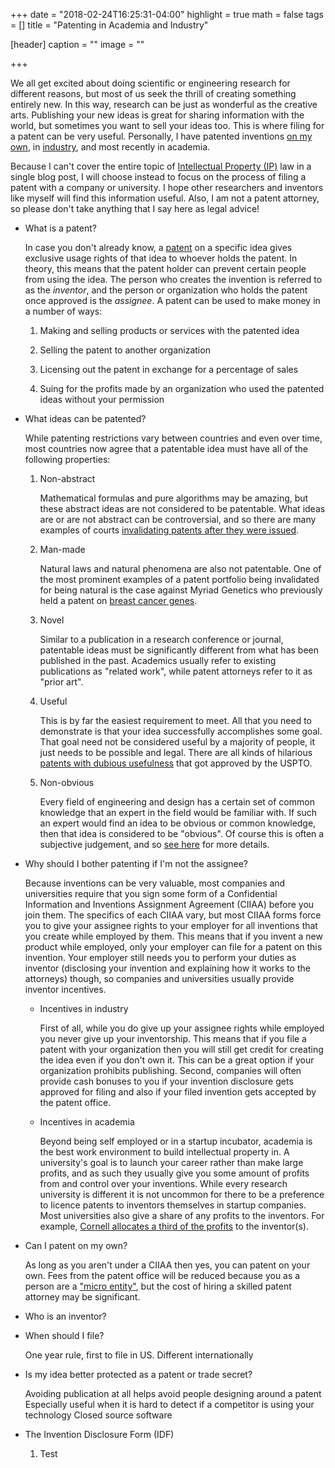 +++
date = "2018-02-24T16:25:31-04:00"
highlight = true
math = false
tags = []
title = "Patenting in Academia and Industry"

[header]
  caption = ""
  image = ""

+++

We all get excited about doing scientific or engineering research for different
reasons, but most of us seek the thrill of creating something entirely new.
In this way, research can be just as wonderful as the creative arts. Publishing
your new ideas is great for sharing information with the world, but sometimes
you want to sell your ideas too. This is where filing for a patent can be very
useful. Personally, I have patented inventions [on my own](http://patents.google.com/patent/US8289363B2),
in [industry](https://patents.google.com/patent/US9344099B2),
and most recently in academia.

Because I can't cover the entire topic of [Intellectual Property (IP)](https://en.wikipedia.org/wiki/Intellectual_property) law in a single blog
post, I will choose instead to focus on the process of filing a patent with a
company or university. I hope other researchers and inventors like myself will
find this information useful. Also, I am not a patent attorney, so please don't
take anything that I say here as legal advice!

* What is a patent?

	In case you don't already know, a
[patent](https://en.wikipedia.org/wiki/Patent) on a specific idea gives
exclusive usage rights of that idea to whoever holds the patent. In theory, this
means that the patent holder can prevent certain people from using the idea. The
person who creates the invention is referred to as the *inventor*, and the person
or organization who holds the patent once approved is the *assignee*. A patent can
be used to make money in a number of ways:

	1. Making and selling products or services with the patented idea

	2. Selling the patent to another organization

	3. Licensing out the patent in exchange for a percentage of sales

	4. Suing for the profits made by an organization who used the patented ideas
	   without your permission

* What ideas can be patented?

	While patenting restrictions vary between countries and even over time,
most countries now agree that a patentable idea must have all of the following
properties:

	1. Non-abstract

		Mathematical formulas and pure algorithms may be amazing, but these
abstract ideas are not considered to be patentable. What ideas are or are not
abstract can be controversial, and so there are many examples of courts
[invalidating patents after they were issued](https://www.theiplawblog.com/2017/03/articles/patent-law/more-patent-invalidated-as-abstract-ideas/).

	2. Man-made

		Natural laws and natural phenomena are also not patentable. One of the
most prominent examples of a patent portfolio being invalidated for being
natural is the case against Myriad Genetics who previously held a patent on
[breast cancer genes](https://en.wikipedia.org/wiki/Myriad_Genetics#Controversies).

	3. Novel

		Similar to a publication in a research conference or journal, patentable
ideas must be significantly different from what has been published in the past.
Academics usually refer to existing publications as "related work", while patent
attorneys refer to it as "prior art".

	4. Useful

		This is by far the easiest requirement to meet. All that you need to
demonstrate is that your idea successfully accomplishes some goal. That goal
need not be considered useful by a majority of people, it just needs to be
possible and legal. There are all kinds of hilarious
[patents with dubious usefulness](https://www.oddee.com/item_96675.aspx)
that got approved by the USPTO.

	5. Non-obvious

		Every field of engineering and design has a certain set of common
knowledge that an expert in the field would be familiar with. If such an expert
would find an idea to be obvious or common knowledge, then that idea is
considered to be "obvious". Of course this is often a subjective judgement, and
so [see here](http://www.ipwatchdog.com/2014/02/01/when-is-an-invention-obvious/id=47709/)
for more details.

* Why should I bother patenting if I'm not the assignee?

	Because inventions can be very valuable, most companies and universities
require that you sign some form of a Confidential Information and Inventions
Assignment Agreement (CIIAA) before you join them. The specifics of each CIIAA
vary, but most CIIAA forms force you to give your assignee rights to your
employer for all inventions that you create while employed by them. This means
that if you invent a new product while employed, only your employer can file for
a patent on this invention. Your employer still needs you to perform
your duties as inventor (disclosing your invention and explaining how it works
to the attorneys) though, so companies and universities usually provide inventor
incentives.

	* Incentives in industry

		First of all, while you do give up your assignee rights while employed
you never give up your inventorship. This means that if you file a patent with
your organization then you will still get credit for creating the idea even if
you don't own it. This can be a great option if your organization prohibits
publishing. Second, companies will often provide cash bonuses to you if your
invention disclosure gets approved for filing and also if your filed invention
gets accepted by the patent office.

	* Incentives in academia

		Beyond being self employed or in a startup incubator, academia is the
best work environment to build intellectual property in. A university's goal is
to launch your career rather than make large profits, and as such they usually
give you some amount of profits from and control over your inventions. While
every research university is different it is not uncommon for there to be a
preference to licence patents to inventors themselves in startup companies. Most
universities also give a share of any profits to the inventors. For example,
[Cornell allocates a third of the profits](http://www.ctl.cornell.edu/inventors/marketing-inventions.php)
to the inventor(s).

* Can I patent on my own?

	As long as you aren't under a CIIAA then yes, you can patent on your own.
Fees from the patent office will be reduced because you as a person are a
["micro entity"](https://www.uspto.gov/learning-and-resources/newsletter/inventors-eye/new-fees-and-micro-entity-status-take-effect-march),
but the cost of hiring a skilled patent attorney may be significant.




* Who is an inventor?

* When should I file?

	One year rule, first to file in US. Different internationally

* Is my idea better protected as a patent or trade secret?

	Avoiding publication at all helps avoid people designing around a patent
	Especially useful when it is hard to detect if a competitor is using your
technology
	Closed source software

* The Invention Disclosure Form (IDF)

	1. Test



